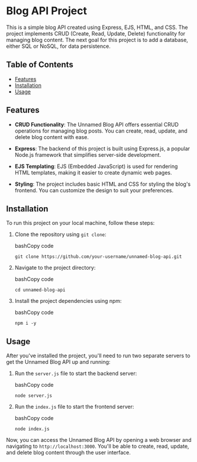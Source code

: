 # Blog API Project

This is a simple blog API created using Express, EJS, HTML, and CSS. The project implements CRUD (Create, Read, Update, Delete) functionality for managing blog content. The next goal for this project is to add a database, either SQL or NoSQL, for data persistence.

## Table of Contents

-   [Features](#features)
-   [Installation](#installation)
-   [Usage](#usage)

## Features

-   **CRUD Functionality**: The Unnamed Blog API offers essential CRUD operations for managing blog posts. You can create, read, update, and delete blog content with ease.
    
-   **Express**: The backend of this project is built using Express.js, a popular Node.js framework that simplifies server-side development.
    
-   **EJS Templating**: EJS (Embedded JavaScript) is used for rendering HTML templates, making it easier to create dynamic web pages.
    
-   **Styling**: The project includes basic HTML and CSS for styling the blog's frontend. You can customize the design to suit your preferences.
    

## Installation

To run this project on your local machine, follow these steps:

1.  Clone the repository using `git clone`:
    
    bashCopy code
    
    `git clone https://github.com/your-username/unnamed-blog-api.git` 
    
2.  Navigate to the project directory:
    
    bashCopy code
    
    `cd unnamed-blog-api` 
    
3.  Install the project dependencies using npm:
    
    bashCopy code
    
    `npm i -y` 
    

## Usage

After you've installed the project, you'll need to run two separate servers to get the Unnamed Blog API up and running:

1.  Run the `server.js` file to start the backend server:
    
    bashCopy code
    
    `node server.js` 
    
2.  Run the `index.js` file to start the frontend server:
    
    bashCopy code
    
    `node index.js` 
    

Now, you can access the Unnamed Blog API by opening a web browser and navigating to `http://localhost:3000`. You'll be able to create, read, update, and delete blog content through the user interface.